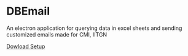 # DBEmail

An electron application for querying data in excel sheets and sending customized emails made for CMI, IITGN

[Dowload Setup](https://www.dropbox.com/s/lye237ve6snf8mb/DatabaseMailer-1.0.0%20Setup.exe?dl=0)
